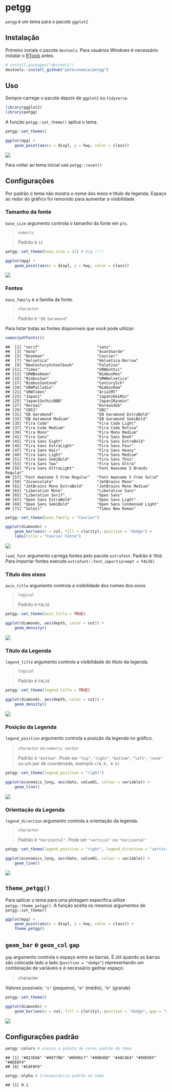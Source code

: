 petgg
================

`petgg` é um tema para o pacote `ggplot2`

## Instalação

Primeiro instale o pacote `devtools`. Para usuários Windows é necessário
instalar o [RTools](https://cran.r-project.org/bin/windows/Rtools/)
antes.

``` r
# install.packages("devtools")
devtools::install_github("peteconomia/petgg")
```

## Uso

Sempre carrege o pacote depois de `ggplot2` ou `tidyverse`.

``` r
library(ggplot2)
library(petgg)
```

A função `petgg::set_theme()` aplica o tema.

``` r
petgg::set_theme()

ggplot(mpg) + 
    geom_point(aes(x = displ, y = hwy, color = class))
```

![](README_files/figure-gfm/unnamed-chunk-3-1.png)<!-- -->

Para voltar ao tema inicial use `petgg::reset()`

## Configurações

Por padrão o tema não mostra o nome dos eixos e título da legenda.
Espaço ao redor do gráfico foi removido para aumentar a visibilidade

### Tamanho da fonte

`base_size` argumento controla o tamanho da fonte em `pts`.

> `numeric`

> Padrão é `12`

``` r
petgg::set_theme(base_size = 22) # big !!!!

ggplot(mpg) + 
    geom_point(aes(x = displ, y = hwy, color = class))
```

![](README_files/figure-gfm/unnamed-chunk-4-1.png)<!-- -->

### Fontes

`base_family` é a família da fonte.

> `character`

> Padrão é `"EB Garamond"`

Para listar todas as fontes disponíveis que você pode utilizar:

``` r
names(pdfFonts())
```

    ##  [1] "serif"                         "sans"                         
    ##  [3] "mono"                          "AvantGarde"                   
    ##  [5] "Bookman"                       "Courier"                      
    ##  [7] "Helvetica"                     "Helvetica-Narrow"             
    ##  [9] "NewCenturySchoolbook"          "Palatino"                     
    ## [11] "Times"                         "URWGothic"                    
    ## [13] "URWBookman"                    "NimbusMon"                    
    ## [15] "NimbusSan"                     "URWHelvetica"                 
    ## [17] "NimbusSanCond"                 "CenturySch"                   
    ## [19] "URWPalladio"                   "NimbusRom"                    
    ## [21] "URWTimes"                      "ArialMT"                      
    ## [23] "Japan1"                        "Japan1HeiMin"                 
    ## [25] "Japan1GothicBBB"               "Japan1Ryumin"                 
    ## [27] "Korea1"                        "Korea1deb"                    
    ## [29] "CNS1"                          "GB1"                          
    ## [31] "EB Garamond"                   "EB Garamond ExtraBold"        
    ## [33] "EB Garamond Medium"            "EB Garamond SemiBold"         
    ## [35] "Fira Code"                     "Fira Code Light"              
    ## [37] "Fira Code Medium"              "Fira Code Retina"             
    ## [39] "Fira Mono"                     "Fira Mono Medium"             
    ## [41] "Fira Sans"                     "Fira Sans Book"               
    ## [43] "Fira Sans Eight"               "Fira Sans ExtraBold"          
    ## [45] "Fira Sans ExtraLight"          "Fira Sans Four"               
    ## [47] "Fira Sans Hair"                "Fira Sans Heavy"              
    ## [49] "Fira Sans Light"               "Fira Sans Medium"             
    ## [51] "Fira Sans SemiBold"            "Fira Sans Thin"               
    ## [53] "Fira Sans Two"                 "Fira Sans Ultra"              
    ## [55] "Fira Sans UltraLight"          "Font Awesome 5 Brands Regular"
    ## [57] "Font Awesome 5 Free Regular"   "Font Awesome 5 Free Solid"    
    ## [59] "Inconsolata"                   "JetBrains Mono"               
    ## [61] "JetBrains Mono ExtraBold"      "JetBrains Mono Medium"        
    ## [63] "Liberation Mono"               "Liberation Sans"              
    ## [65] "Liberation Serif"              "Open Sans"                    
    ## [67] "Open Sans ExtraBold"           "Open Sans Light"              
    ## [69] "Open Sans SemiBold"            "Open Sans Condensed Light"    
    ## [71] "Soleil"                        "Times New Roman"

``` r
petgg::set_theme(base_family = "Courier")

ggplot(diamonds) + 
    geom_bar(aes(x = cut, fill = clarity), position = "dodge") +
    labs(title = "Courier Fonte")
```

![](README_files/figure-gfm/unnamed-chunk-6-1.png)<!-- -->

`load_font` argumento carrega fontes pelo pacote `extrafont`. Padrão é
`TRUE`. Para importar fontes execute
`extrafont::font_import(prompt = FALSE)`

### Título dos eixos

`axis_title` argumento controla a visibilidade dos nomes dos eixos

> `logical`

> Padrão é `FALSE`

``` r
petgg::set_theme(axis_title = TRUE)

ggplot(diamonds, aes(depth, color = cut)) +
    geom_density()
```

![](README_files/figure-gfm/unnamed-chunk-7-1.png)<!-- -->

### Título da Legenda

`legend_title` argumento controla a visibilidade do título da legenda.

> `logical`

> Padrão é `FALSE`

``` r
petgg::set_theme(legend_title = TRUE)

ggplot(diamonds, aes(depth, color = cut)) +
    geom_density()
```

![](README_files/figure-gfm/unnamed-chunk-8-1.png)<!-- -->

### Posição da Legenda

`legend_position` argumento controla a posição da legenda no gráfico.

> `character` ou `numeric vector`

> Padrão é `"bottom"`. Pode ser `"top"`, `"right"`, `"bottom"`,
> `"left"`, `"none"` ou um par de coordenada, exemplo `c(0.9, 0.9)`

``` r
petgg::set_theme(legend_position = "right")

ggplot(economics_long, aes(date, value01, colour = variable)) + 
    geom_line()
```

![](README_files/figure-gfm/unnamed-chunk-9-1.png)<!-- -->

### Orientação da Legenda

`legend_direction` argumento controla a orientação da legenda.

> `character`

> Padrão é `"horizontal"`. Pode ser `"vertical"` ou `"horizontal"`

``` r
petgg::set_theme(legend_position = "right", legend_direction = "vertical")

ggplot(economics_long, aes(date, value01, colour = variable)) + 
    geom_line()
```

![](README_files/figure-gfm/unnamed-chunk-10-1.png)<!-- -->

## `theme_petgg()`

Para aplicar o tema para uma plotagem específica utilize
`petgg::theme_petgg()`. A função aceita os mesmos argumentos de
`petgg::set_theme()`

``` r
ggplot(mpg) + 
    geom_point(aes(x = displ, y = hwy, color = class)) +
    theme_petgg()
```

## `geom_bar` e `geom_col` `gap`

`gap` argumento controla o espaço entre as barras. É útil quando as
barras são colocada lado a lado (`position = "dodge"`) representando um
combinação de variáveis e é necessário ganhar espaço.

> character

Valores possíveis: `"s"` (pequeno), `"m"` (médio), `"b"` (grande)

``` r
petgg::set_theme()

ggplot(diamonds) + 
    geom_bar(aes(x = cut, fill = clarity), position = "dodge", gap = "s")
```

![](README_files/figure-gfm/unnamed-chunk-12-1.png)<!-- -->

## Configurações padrão

``` r
petgg::colors # acessa a paleta de cores padrão do tema
```

    ## [1] "#023E8A" "#0077B6" "#0096C7" "#00B4D8" "#48CAE4" "#90E0EF" "#ADE8F4"
    ## [8] "#CAF0F8"

``` r
petgg::alpha # transparência padrão do tema
```

    ## [1] 0.1
